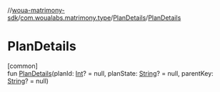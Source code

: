//[woua-matrimony-sdk](../../../index.md)/[com.woualabs.matrimony.type](../index.md)/[PlanDetails](index.md)/[PlanDetails](-plan-details.md)

# PlanDetails

[common]\
fun [PlanDetails](-plan-details.md)(planId: [Int](https://kotlinlang.org/api/latest/jvm/stdlib/kotlin/-int/index.html)? = null, planState: [String](https://kotlinlang.org/api/latest/jvm/stdlib/kotlin/-string/index.html)? = null, parentKey: [String](https://kotlinlang.org/api/latest/jvm/stdlib/kotlin/-string/index.html)? = null)
